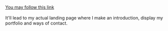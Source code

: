 <a href="https://epicpwn3r.github.io/">You may follow this link</a>
<br><br>
It'll lead to my actual landing page where I make an introduction, display my portfolio and ways of contact.

